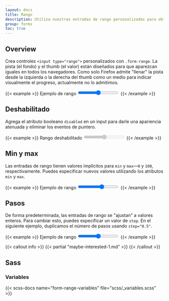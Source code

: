 ```yaml
---
layout: docs
title: Rango
description: Utiliza nuestras entradas de rango personalizadas para obtener un estilo coherente entre navegadores y una personalización integrada.
group: forms
toc: true
---
```


## Overview

Crea controles `<input type="range">` personalizados con `.form-range`. La pista (el fondo) y el thumb (el valor) están diseñados para que aparezcan iguales en todos los navegadores. Como solo Firefox admite "llenar" la pista desde la izquierda o la derecha del thumb como un medio para indicar visualmente el progreso, actualmente no lo admitimos.

{{< example >}}
<label for="customRange1" class="form-label">Ejemplo de rango</label>
<input type="range" class="form-range" id="customRange1">
{{< /example >}}

## Deshabilitado

Agrega el atributo booleano `disabled` en un input para darle una apariencia atenuada y eliminar los eventos de puntero.

{{< example >}}
<label for="disabledRange" class="form-label">Rango deshabilitado</label>
<input type="range" class="form-range" id="disabledRange" disabled>
{{< /example >}}

## Min y max

Las entradas de rango tienen valores implícitos para `min` y `max`—`0` y `100`, respectivamente. Puedes especificar nuevos valores utilizando los atributos `min` y `max`.

{{< example >}}
<label for="customRange2" class="form-label">Ejemplo de rango</label>
<input type="range" class="form-range" min="0" max="5" id="customRange2">
{{< /example >}}

## Pasos

De forma predeterminada, las entradas de rango se "ajustan" a valores enteros. Para cambiar esto, puedes especificar un valor de `step`. En el siguiente ejemplo, duplicamos el número de pasos usando `step="0.5"`.

{{< example >}}
<label for="customRange3" class="form-label">Ejemplo de rango</label>
<input type="range" class="form-range" min="0" max="5" step="0.5" id="customRange3">
{{< /example >}}

{{< callout info >}}
{{< partial "maybe-interested-1.md" >}}
{{< /callout >}}

## Sass

### Variables

{{< scss-docs name="form-range-variables" file="scss/_variables.scss" >}}
